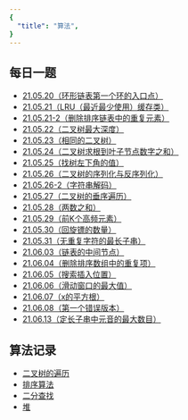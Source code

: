 ```yaml
---
{
  "title": "算法",
}
---
```


## 每日一题
- [21.05.20（环形链表第一个环的入口点）](./每日一题/21-05-20.md) <TagList :list="['环形链表', '双指针']" />
- [21.05.21（LRU（最近最少使用）缓存类）](./每日一题/21-05-21.md) <TagList :list="['LRU', '数组', '哈希表', '链表']" />
- [21.05.21-2（删除排序链表中的重复元素）](./每日一题/21-05-21-2.md) <TagList :list="['哑节点', '链表']" />
- [21.05.22（二叉树最大深度）](./每日一题/21-05-22.md) <TagList :list="['二叉树', '递归']" />
- [21.05.23（相同的二叉树）](./每日一题/21-05-23.md) <TagList :list="['二叉树', '递归']" />
- [21.05.24（二叉树求根到叶子节点数字之和）](./每日一题/21-05-24.md) <TagList :list="['二叉树遍历']" />
- [21.05.25（找树左下角的值）](./每日一题/21-05-25.md) <TagList :list="['二叉树遍历']" />
- [21.05.26（二叉树的序列化与反序列化）](./每日一题/21-05-26.md) <TagList :list="['二叉树遍历', '二叉树序列化']" />
- [21.05.26-2（字符串解码）](./每日一题/21-05-26-2.md) <TagList :list="['栈', '括号匹配']" />
- [21.05.27（二叉树的垂序遍历）](./每日一题/21-05-27.md) <TagList :list="['栈', '括号匹配']" />
- [21.05.28（两数之和）](./每日一题/21-05-28.md) <TagList :list="['哈希表', '双指针']" />
- [21.05.29（前K个高频元素）](./每日一题/21-05-29.md) <TagList :list="['哈希表', '排序', '堆', '前K大']" />
- [21.05.30（回旋镖的数量）](./每日一题/21-05-30.md) <TagList :list="['哈希表', '两点间距离']" />
- [21.05.31（无重复字符的最长子串）](./每日一题/21-05-31.md) <TagList :list="['哈希表', '双指针', '滑动窗口']" />
- [21.06.03（链表的中间节点）](./每日一题/21-06-03.md) <TagList :list="['双指针', '链表']" />
- [21.06.04（删除排序数组中的重复项）](./每日一题/21-06-04.md) <TagList :list="['双指针', '数组']" />
- [21.06.05（搜索插入位置）](./每日一题/21-06-05.md) <TagList :list="['二分查找', '排序数组']" />
- [21.06.06（滑动窗口的最大值）](./每日一题/21-06-06.md) <TagList :list="['滑动窗口', '双指针', '堆', '队列']" />
- [21.06.07（x的平方根）](./每日一题/21-06-07.md) <TagList :list="['二分查找']" />
- [21.06.08（第一个错误版本）](./每日一题/21-06-08.md) <TagList :list="['二分查找']" />
- [21.06.13（定长子串中元音的最大数目）](./每日一题/21-06-13.md) <TagList :list="['滑动窗口', '哈希表']" />
## 算法记录

- [二叉树的遍历](./算法记录/二叉树的遍历.md)
- [排序算法](./算法记录/排序算法.md)
- [二分查找](./算法记录/二分查找.md)
- [堆](./算法记录/堆.md)
